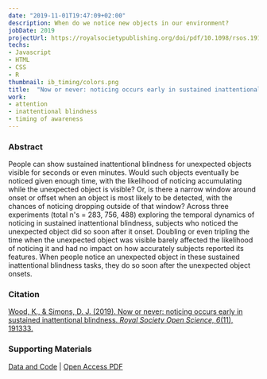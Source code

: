 ```yaml
---
date: "2019-11-01T19:47:09+02:00"
description: When do we notice new objects in our environment?
jobDate: 2019
projectUrl: https://royalsocietypublishing.org/doi/pdf/10.1098/rsos.191333
techs:
- Javascript
- HTML
- CSS
- R
thumbnail: ib_timing/colors.png
title:  "Now or never: noticing occurs early in sustained inattentional blindness"
work:
- attention
- inattentional blindness
- timing of awareness
---
```


### Abstract
People can show sustained inattentional blindness for unexpected objects visible for seconds or even minutes. Would such objects eventually be noticed given enough time, with the likelihood of noticing accumulating while the unexpected object is visible? Or, is there a narrow window around onset or offset when an object is most likely to be detected, with the chances of noticing dropping outside of that window? Across three experiments (total n's = 283, 756, 488) exploring the temporal dynamics of noticing in sustained inattentional blindness, subjects who noticed the unexpected object did so soon after it onset. Doubling or even tripling the time when the unexpected object was visible barely affected the likelihood of noticing it and had no impact on how accurately subjects reported its features. When people notice an unexpected object in these sustained inattentional blindness tasks, they do so soon after the unexpected object onsets.

### Citation
[Wood, K., & Simons, D. J. (2019). Now or never: noticing occurs early in sustained inattentional blindness. *Royal Society Open Science, 6*(11), 191333.](https://royalsocietypublishing.org/doi/pdf/10.1098/rsos.191333)

### Supporting Materials
[Data and Code](https://osf.io/gb6v5/) |
[Open Access PDF](https://royalsocietypublishing.org/doi/pdf/10.1098/rsos.191333)
